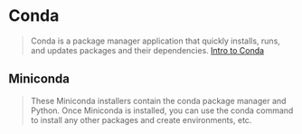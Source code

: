 Conda
==

> Conda is a package manager application that quickly installs, runs, and updates packages and their dependencies. [Intro to Conda](http://conda.pydata.org/docs/intro.html)

## Miniconda

> These Miniconda installers contain the conda package manager and Python. Once Miniconda is installed, you can use the conda command to install any other packages and create environments, etc. 


